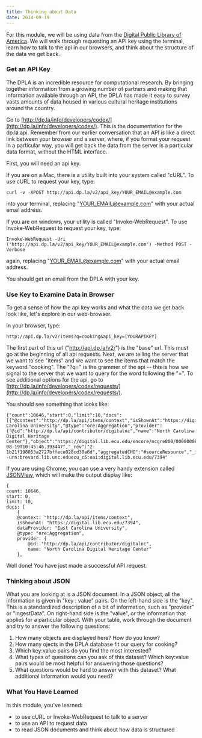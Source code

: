 ```yaml
---
title: Thinking about Data
date: 2014-09-19
---
```


For this module, we will be using data from the [Digital Public Library of America](http://dp.la). We will walk through requesting an API key using the terminal, learn how to talk to the api in our browsers, and think about the structure of the data we get back.

### Get an API Key

The DPLA is an incredible resource for computational research. By bringing together information from a growing number of partners and making that information available through an API, the DPLA has made it easy to survey vasts amounts of data housed in various cultural heritage institutions around the country.

Go to [http://dp.la/info/developers/codex/](http://dp.la/info/developers/codex/). This is the documentation for the dp.la api. Remember from our earlier conversation that an API is like a direct link between your browser and a server, where, if you format your request in a particular way, you will get back the data from the server is a particular data format, without the HTML interface.

First, you will need an api key. 

If you are on a Mac, there is a utility built into your system called "cURL". To use cURL to request your key, type:

	curl -v -XPOST http://api.dp.la/v2/api_key/YOUR_EMAIL@example.com

into your terminal, replacing "YOUR_EMAIL@example.com" with your actual email address.

If you are on windows, your utility is called "Invoke-WebRequest". To use Invoke-WebRequest to request your key, type:

	Invoke-WebRequest -Uri ("http://api.dp.la/v2/api_key/YOUR_EMAIL@example.com") -Method POST -Verbose 

again, replacing "YOUR_EMAIL@example.com" with your actual email address.

You should get an email from the DPLA with your key. 

### Use Key to Examine Data in Browser

To get a sense of how the api key works and what the data we get back look like, let's explore in our web-browser. 

In your browser, type:

	http://api.dp.la/v2/items?q=cooking&api_key=[YOURAPIKEY]

The first part of this url ("http://api.dp.la/v2/") is the "base" url. This must go at the beginning of all api requests. Next, we are telling the server that we want to see "items" and we want to see the items that match the keyword "cooking". The "?q=" is the grammer of the api -- this is how we signal to the server that we want to query for the word following the "=". To see additional options for the api, go to [http://dp.la/info/developers/codex/requests/](http://dp.la/info/developers/codex/requests/).

You should see something that looks like:

	{"count":10646,"start":0,"limit":10,"docs":[{"@context":"http://dp.la/api/items/context","isShownAt":"https://digital.lib.ecu.edu/7394","dataProvider":"East Carolina University","@type":"ore:Aggregation","provider":{"@id":"http://dp.la/api/contributor/digitalnc","name":"North Carolina Digital Heritage Center"},"object":"https://digital.lib.ecu.edu/encore/ncgre000/00000008/00007394/00007394_tn_0001.gif","ingestionSequence":14,"id":"7cb32765b538a57a35fbdbfad03be57b","ingestDate":"2014-08-19T10:45:46.393447","_rev":"2-1b21f198053a2727bffece028cd30a6d","aggregatedCHO":"#sourceResource","_id":"digitalnc--urn:brevard.lib.unc.eduecu_c5:oai:digital.lib.ecu.edu/7394"

If you are using Chrome, you can use a very handy extension called [JSONView](https://chrome.google.com/webstore/detail/jsonview/chklaanhfefbnpoihckbnefhakgolnmc), which will make the output display like:

	{
	count: 10646,
	start: 0,
	limit: 10,
	docs: [
		{
		@context: "http://dp.la/api/items/context",
		isShownAt: "https://digital.lib.ecu.edu/7394",
		dataProvider: "East Carolina University",
		@type: "ore:Aggregation",
		provider: {
			@id: "http://dp.la/api/contributor/digitalnc",
			name: "North Carolina Digital Heritage Center"
		},

Well done! You have just made a successful API request.

### Thinking about JSON

What you are looking at is a JSON document. In a JSON object, all the information is given in "key : value" pairs. On the left-hand side is the "key". This is a standardized description of a bit of information, such as "provider" or "ingestData". On right-hand side is the "value", or the information that applies for a particular object. With your table, work through the document and try to answer the following questions:

1. How many objects are displayed here? How do you know?
2. How many ojects in the DPLA database fit our query for cooking? 
3. Which key:value pairs do you find the most interested?
4. What types of questions can you ask of this dataset? Which key:value pairs would be most helpful for answering those questions?
5. What questions would be hard to answer with this dataset? What additional information would you need?

### What You Have Learned

In this module, you've learned:

- to use cURL or Invoke-WebRequest to talk to a server
- to use an API to request data
- to read JSON documents and think about how data is structured


